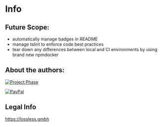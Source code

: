 # Info

## Future Scope:
* automatically manage badges in README
* manage tslint to enforce code best practices
* tear down any differences between local and CI environments by using brand new npmdocker

## About the authors:
[![Project Phase](https://mediaserve.lossless.digital/lossless.com/img/createdby_github.svg)](https://lossless.com/)

[![PayPal](https://img.shields.io/badge/Support%20us-PayPal-blue.svg)](https://paypal.me/lossless)

## Legal Info
https://lossless.gmbh